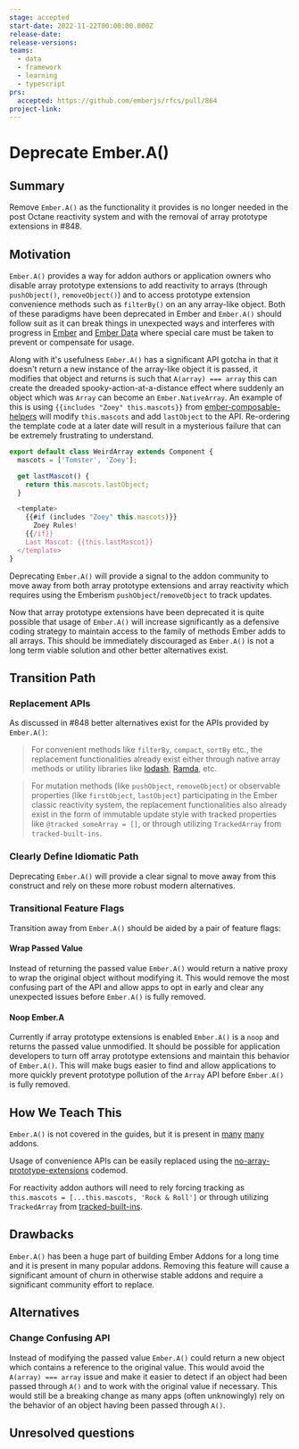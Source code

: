 ```yaml
---
stage: accepted
start-date: 2022-11-22T00:00:00.000Z
release-date:
release-versions:
teams:
  - data
  - framework
  - learning
  - typescript
prs:
  accepted: https://github.com/emberjs/rfcs/pull/864
project-link:
---
```


# Deprecate Ember.A()

## Summary

Remove `Ember.A()` as the functionality it provides is no longer needed in the post Octane reactivity system and with the removal of array prototype extensions in #848.

## Motivation

`Ember.A()` provides a way for addon authors or application owners who disable array prototype extensions to add reactivity to arrays (through `pushObject()`, `removeObject()`) and to access prototype extension convenience methods such as `filterBy()` on an any array-like object. Both of these paradigms have been deprecated in Ember and `Ember.A()` should follow suit as it can break things in unexpected ways and interferes with progress in [Ember](https://github.com/emberjs/ember.js/blob/4339725976299b24c69fb9dfbf13d18bf9917130/packages/@ember/-internals/utils/lib/ember-array.ts) and [Ember Data](https://github.com/emberjs/data/blob/47a71ca1538ba9e2d7dfa01bf048a2db897bdf5f/packages/store/addon/-private/record-arrays/identifier-array.ts#L381-L401) where special care must be taken to prevent or compensate for usage.

Along with it's usefulness `Ember.A()` has a significant API gotcha in that it doesn't return a new instance of the array-like object it is passed, it modifies that object and returns is such that `A(array) === array` this can create the dreaded spooky-action-at-a-distance effect where suddenly an object which was `Array` can become an `Ember.NativeArray`. An example of this is using `{{includes "Zoey" this.mascots}}` from [ember-composable-helpers](https://github.com/DockYard/ember-composable-helpers#includes) will modify `this.mascots` and add `lastObject` to the API. Re-ordering the template code at a later date will result in a mysterious failure that can be extremely frustrating to understand.

```js
export default class WeirdArray extends Component {
  mascots = ['Tomster', 'Zoey'];

  get lastMascot() {
    return this.mascots.lastObject;
  }

  <template>
    {{#if (includes "Zoey" this.mascots)}}
      Zoey Rules!
    {{/if}}
    Last Mascot: {{this.lastMascot}}
  </template>
}
```

Deprecating `Ember.A()` will provide a signal to the addon community to move away from both array prototype extensions and array reactivity which requires using the Emberism `pushObject`/`removeObject` to track updates. 

Now that array prototype extensions have been deprecated it is quite possible that usage of `Ember.A()` will increase significantly as a defensive coding strategy to maintain access to the family of methods Ember adds to all arrays. This should be immediately discouraged as `Ember.A()` is not a long term viable solution and other better alternatives exist.

## Transition Path

### Replacement APIs

As discussed in #848 better alternatives exist for the APIs provided by `Ember.A()`:

> For convenient methods like `filterBy`, `compact`, `sortBy` etc., the replacement functionalities already exist either through native array methods or utility libraries like [lodash](https://lodash.com), [Ramda](https://ramdajs.com), etc.

>For mutation methods (like `pushObject`, `removeObject`) or observable properties (like `firstObject`, `lastObject`) participating in the Ember classic reactivity system, the replacement functionalities also already exist in the form of immutable update style with tracked properties like `@tracked someArray = []`, or through utilizing `TrackedArray` from `tracked-built-ins`.

### Clearly Define Idiomatic Path

Deprecating `Ember.A()` will provide a clear signal to move away from this construct and rely on these more robust modern alternatives.

### Transitional Feature Flags

Transition away from `Ember.A()` should be aided by a pair of feature flags:

#### Wrap Passed Value

Instead of returning the passed value `Ember.A()` would return a native proxy to wrap the original object without modifying it. This would remove the most confusing part of the API and allow apps to opt in early and clear any unexpected issues before `Ember.A()` is fully removed.

#### Noop Ember.A

Currently if array prototype extensions is enabled `Ember.A()` is a `noop` and returns the passed value unmodified. It should be possible for application developers to turn off array prototype extensions and maintain this behavior of `Ember.A()`. This will make bugs easier to find and allow applications to more quickly prevent prototype pollution of the `Array` API before `Ember.A()` is fully removed.


## How We Teach This

`Ember.A()` is not covered in the guides, but it is present in [many](https://emberobserver.com/code-search?codeQuery=import%20%7B%20A%20%7D%20from%20%27%40ember%2Farray%27%3B) [many](https://emberobserver.com/code-search?codeQuery=Ember.A) addons. 

Usage of convenience APIs can be easily replaced using the [no-array-prototype-extensions](https://github.com/ember-cli/eslint-plugin-ember/blob/4820f0fb286e40872a77d687618be56999f23704/docs/rules/no-array-prototype-extensions.md) codemod.

For reactivity addon authors will need to rely forcing tracking as `this.mascots = [...this.mascots, 'Rock & Roll']` or through utilizing `TrackedArray` from [tracked-built-ins](https://github.com/tracked-tools/tracked-built-ins).

## Drawbacks

`Ember.A()` has been a huge part of building Ember Addons for a long time and it is present in many popular addons. Removing this feature will cause a significant amount of churn in otherwise stable addons and require a significant community effort to replace.

## Alternatives

### Change Confusing API

Instead of modifying the passed value `Ember.A()` could return a new object which contains a reference to the original value. This would avoid the `A(array) === array` issue and make it easier to detect if an object had been passed through `A()` and to work with the original value if necessary. This would still be a breaking change as many apps (often unknowingly) rely on the behavior of an object having been passed through `A()`.

## Unresolved questions
